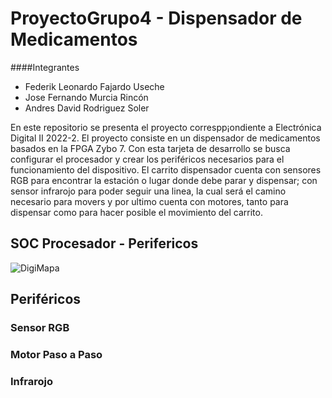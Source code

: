 # ProyectoGrupo4 - Dispensador de Medicamentos
####Integrantes
+ Federik Leonardo Fajardo Useche
+ Jose Fernando Murcia Rincón
+ Andres David Rodriguez Soler

En este repositorio se presenta el proyecto correspp¡ondiente a Electrónica Digital II 2022-2. El proyecto consiste en un dispensador de medicamentos basados en la FPGA Zybo 7. Con esta tarjeta de desarrollo se busca configurar el procesador y crear los periféricos necesarios para el funcionamiento del dispositivo. El carrito dispensador cuenta con sensores RGB para encontrar la estación o lugar donde debe parar y dispensar; con sensor infrarojo para poder seguir una linea, la cual será el camino necesario para movers y por ultimo cuenta con motores, tanto para dispensar como para hacer posible el movimiento del carrito.

## SOC Procesador - Perifericos
![DigiMapa](https://user-images.githubusercontent.com/80412854/203686772-221cc740-57fd-4b64-ab0e-1aa64c5b5457.png)

## Periféricos
### Sensor RGB

### Motor Paso a Paso

### Infrarojo
